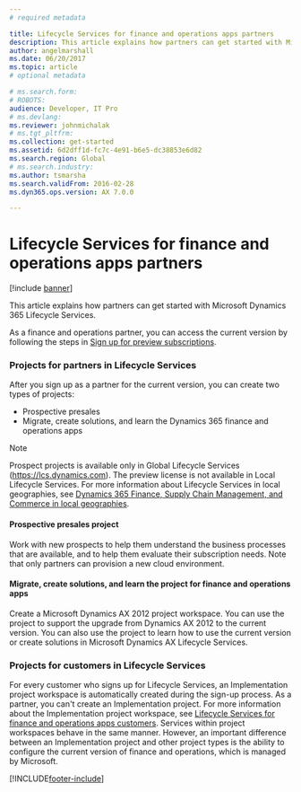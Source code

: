 ```yaml
---
# required metadata

title: Lifecycle Services for finance and operations apps partners
description: This article explains how partners can get started with Microsoft Dynamics Lifecycle Services. 
author: angelmarshall
ms.date: 06/20/2017
ms.topic: article
# optional metadata

# ms.search.form: 
# ROBOTS: 
audience: Developer, IT Pro
# ms.devlang: 
ms.reviewer: johnmichalak
# ms.tgt_pltfrm: 
ms.collection: get-started
ms.assetid: 6d2dff1d-fc7c-4e91-b6e5-dc38853e6d82
ms.search.region: Global
# ms.search.industry: 
ms.author: tsmarsha
ms.search.validFrom: 2016-02-28
ms.dyn365.ops.version: AX 7.0.0

---
```


# Lifecycle Services for finance and operations apps partners

[!include [banner](../includes/banner.md)]

This article explains how partners can get started with Microsoft Dynamics 365 Lifecycle Services. 

As a finance and operations partner, you can access the current version  by following the steps in [Sign up for preview subscriptions](../dev-tools/sign-up-preview-subscription.md).

### Projects for partners in Lifecycle Services

After you sign up as a partner for the current version, you can create two types of projects:

-   Prospective presales
-   Migrate, create solutions, and learn the Dynamics 365 finance and operations apps

> [!NOTE]
> Prospect projects is available only in Global Lifecycle Services (https://lcs.dynamics.com). The preview license is not available in Local Lifecycle Services. For more information about Lifecycle Services in local geographies, see [Dynamics 365 Finance, Supply Chain Management, and Commerce in local geographies](../deployment/deployment-options-geo.md).

#### Prospective presales project

Work with new prospects to help them understand the business processes that are available, and to help them evaluate their subscription needs. Note that only partners can provision a new cloud environment. 


#### Migrate, create solutions, and learn the project for finance and operations apps 

Create a Microsoft Dynamics AX 2012 project workspace. You can use the project to support the upgrade from Dynamics AX 2012 to the current version. You can also use the project to learn how to use the current version or create solutions in Microsoft Dynamics AX Lifecycle Services.

### Projects for customers in Lifecycle Services

For every customer who signs up for Lifecycle Services, an Implementation project workspace is automatically created during the sign-up process. As a partner, you can't create an Implementation project. For more information about the Implementation project workspace, see [Lifecycle Services for finance and operations apps customers](lcs-works-lcs.md). Services within project workspaces behave in the same manner. However, an important difference between an Implementation project and other project types is the ability to configure the current version of finance and operations, which is managed by Microsoft.



[!INCLUDE[footer-include](../../../includes/footer-banner.md)]

